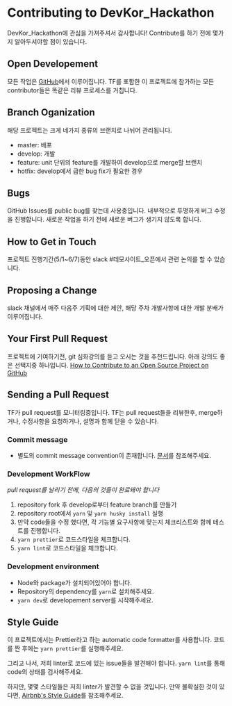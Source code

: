 # Contributing to DevKor_Hackathon
DevKor_Hackathon에 관심을 가져주셔서 감사합니다! Contribute를 하기 전에 몇가지 알아두셔야할 점이 있습니다.

## Open Developement
모든 작업은 [GitHub](https://github.com/DevKor-Team/devkor_hackathon_front)에서 이루어집니다. TF를 포함한 이 프로젝트에 참가하는 모든 contributor들은 똑같은 리뷰 프로세스를 거칩니다.

## Branch Oganization
해당 프로젝트는 크게 네가지 종류의 브랜치로 나뉘어 관리됩니다.
* master: 배포
* develop: 개발
* feature: unit 단위의 feature를 개발하여 develop으로 merge할 브랜치
* hotfix: develop에서 급한 bug fix가 필요한 경우

## Bugs
GitHub Issues를 public bug를 찾는데 사용중입니다. 내부적으로 투명하게 버그 수정을 진행합니다. 새로운 작업을 하기 전에 새로운 버그가 생기지 않도록 합니다.

## How to Get in Touch
프로젝트 진행기간(5/1~6/7)동안 slack #데모사이트_오픈에서 관련 논의를 할 수 있습니다.

## Proposing a Change
slack 채널에서 매주 다음주 기획에 대한 제안, 해당 주차 개발사항에 대한 개발 분배가 이루어집니다. 

## Your First Pull Request
프로젝트에 기여하기전, git 심화강의를 듣고 오시는 것을 추천드립니다. 아래 강의도 좋은 선택지중 하나입니다.
[How to Contribute to an Open Source Project on GitHub](https://app.egghead.io/courses/how-to-contribute-to-an-open-source-project-on-github)

## Sending a Pull Request
TF가 pull request를 모니터링중입니다. TF는 pull request들을 리뷰한후, merge하거나, 수정사항을 요청하거나, 설명과 함께 닫을 수 있습니다.

### Commit message
* 별도의 commit message convention이 존재합니다. [문서](https://github.com/DevKor-Team/devkor_hackathon_front/blob/develop/docs/COMMIT_MESSAGE_CONVENTION.md)를 참조해주세요.

### Development WorkFlow
*pull request를 날리기 전에, 다음의 것들이 완료돼야 합니다*
1. repository fork 후 develop로부터 feature branch를 만들기
2. repository root에서 `yarn` 및 `yarn husky install` 실행
3. 만약 code들을 수정 했다면, 각 기능별 요구사항에 맞는지 체크리스트와 함께 테스트를 진행합니다.
4. `yarn prettier`로 코드스타일을 체크합니다.
5. `yarn lint`로 코드스타일을 체크합니다.

### Development environment
* Node와 package가 설치되어있어야 합니다.
* Repository의 dependency를 `yarn`로 설치해주세요.
* `yarn dev`로 developement server를 시작해주세요.

## Style Guide
이 프로젝트에서는 Prettier라고 하는 automatic code formatter를 사용합니다. 코드를 짠 후에는 `yarn prettier`를 실행해주세요.

그리고 나서, 저희 linter로 코드에 있는 issue들을 발견해야 합니다. `yarn lint`를 통해 code의 상태를 검사해주세요.

하지만, 몇몇 스타일들은 저희 linter가 발견할 수 없을 것입니다. 만약 불확실한 것이 있다면, [Airbnb's Style Guide](https://github.com/airbnb/javascript)를 참조해주세요.
